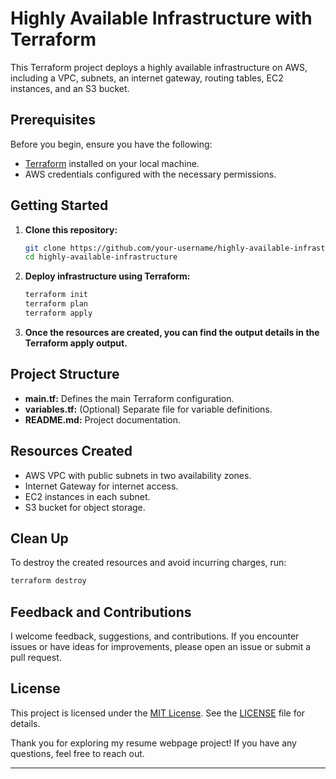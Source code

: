 # Highly Available Infrastructure with Terraform

This Terraform project deploys a highly available infrastructure on AWS, including a VPC, subnets, an internet gateway, routing tables, EC2 instances, and an S3 bucket.

## Prerequisites

Before you begin, ensure you have the following:

- [Terraform](https://www.terraform.io/downloads.html) installed on your local machine.
- AWS credentials configured with the necessary permissions.

## Getting Started

1. **Clone this repository:**

    ```bash
    git clone https://github.com/your-username/highly-available-infrastructure.git
    cd highly-available-infrastructure
    ```

2. **Deploy infrastructure using Terraform:**

    ```bash
    terraform init
    terraform plan
    terraform apply
    ```

3. **Once the resources are created, you can find the output details in the Terraform apply output.**

## Project Structure

- **main.tf:** Defines the main Terraform configuration.
- **variables.tf:** (Optional) Separate file for variable definitions.
- **README.md:** Project documentation.

## Resources Created

- AWS VPC with public subnets in two availability zones.
- Internet Gateway for internet access.
- EC2 instances in each subnet.
- S3 bucket for object storage.

## Clean Up

To destroy the created resources and avoid incurring charges, run:

```bash
terraform destroy
```

## Feedback and Contributions

I welcome feedback, suggestions, and contributions. If you encounter issues or have ideas for improvements, please open an issue or submit a pull request.

## License

This project is licensed under the [MIT License](LICENSE). See the [LICENSE](LICENSE) file for details.

Thank you for exploring my resume webpage project! If you have any questions, feel free to reach out.

---

